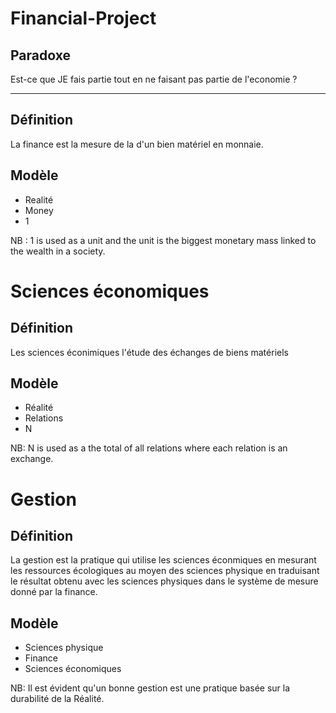 # Financial-Project

## Paradoxe
Est-ce que JE fais partie tout en ne faisant pas partie de l'economie ?

-----------------------------------------------------------------------------------------------------

## Définition

La finance est la mesure de la d'un bien matériel en monnaie.

## Modèle
* Realité
* Money
* 1

NB : 1 is used as a unit and the unit is the biggest monetary mass linked to the wealth in a society.

# Sciences économiques

## Définition

Les sciences éconimiques l'étude des échanges de biens matériels

## Modèle
* Réalité
* Relations
* N

NB: N is used as a the total of all relations where each relation is an exchange.

# Gestion

## Définition

La gestion est la pratique qui utilise les sciences éconmiques en mesurant les ressources écologiques au moyen des sciences physique en traduisant le résultat obtenu avec les sciences physiques dans le système de mesure donné par la finance.

## Modèle
* Sciences physique
* Finance
* Sciences économiques

NB: Il est évident qu'un bonne gestion est une pratique basée sur la durabilité de la Réalité.

